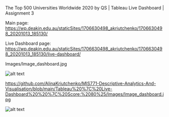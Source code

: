   
The Top 500 Universities Worldwide 2020 by QS | Tableau Live Dashboard | Assignment 3

Main page: https://wp.deakin.edu.au/staticSites/1706630498_akriutchenko/1706630498_20201013_185130/

Live Dashboard page: https://wp.deakin.edu.au/staticSites/1706630498_akriutchenko/1706630498_20201013_185130/live-dashboard/

Images/Image_dashboard.jpg


![alt text](https://github.com/[AlinaKriutchenko]/[MIS771-Descriptive-Analytics-And-Visualisation]/blob/[main]/Image_dashboard.jpg?raw=true)

https://github.com/AlinaKriutchenko/MIS771-Descriptive-Analytics-And-Visualisation/blob/main/Tableau%20%7C%20Live-Dashboard%20%20%7C%20Score:%2080%25/Images/Image_dashboard.jpg


![alt text](http://url/to/img.png)
